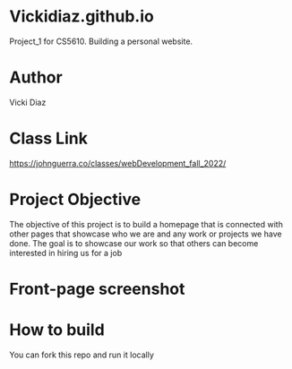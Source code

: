 # Vickidiaz.github.io
Project_1 for CS5610. Building a personal website. 

# Author
Vicki Diaz

# Class Link
https://johnguerra.co/classes/webDevelopment_fall_2022/

# Project Objective
The objective of this project is to build a homepage that is connected with other pages that showcase who we are and any work or projects we have done. The goal is to showcase our work so that others can become interested in hiring us for a job 

# Front-page screenshot 

# How to build
You can fork this repo and run it locally